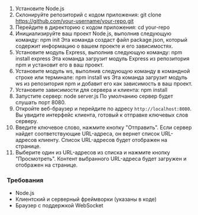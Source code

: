
1. Установите Node.js
2. Склонируйте репозиторий с кодом приложения:
git clone https://github.com/your-username/your-repo.git
3. Перейдите в директорию с кодом приложения:
cd your-repo
4. Инициализируйте ваш проект Node.js, выполнив следующую команду:
npm init
Эта команда создаст файл package.json, который содержит информацию о вашем проекте и его зависимостях.
5. Установите модуль Express, выполнив следующую команду:
npm install express
Эта команда загрузит модуль Express из репозитория npm и установит его в ваш проект.
6. Установите модуль ws, выполнив следующую команду в командной строке или терминале:
npm install ws
Эта команда загрузит модуль ws из репозитория npm и добавит его как зависимость в ваш проект.
7. Установите зависимости для сервера и клиента:
npm install
8. Запустите сервер:
node server.js
По умолчанию сервер будет слушать порт 8080.
9. Откройте веб-браузер и перейдите по адресу `http://localhost:8080`.
Вы увидите интерфейс клиента, готовый к отправке ключевых слов серверу.
10. Введите ключевое слово, нажмите кнопку "Отправить".
Если сервер найдет соответствующие URL-адреса, он вернет список URL-адресов клиенту.
Список URL-адресов будет отображен на странице.
10. Выберите один из URL-адресов из списка и нажмите кнопку "Просмотреть".
Контент выбранного URL-адреса будет загружен и отображен на странице.

### Требования

- Node.js
- Клиентский и серверный фреймворки (указаны в коде)
- Браузер с поддержкой WebSocket